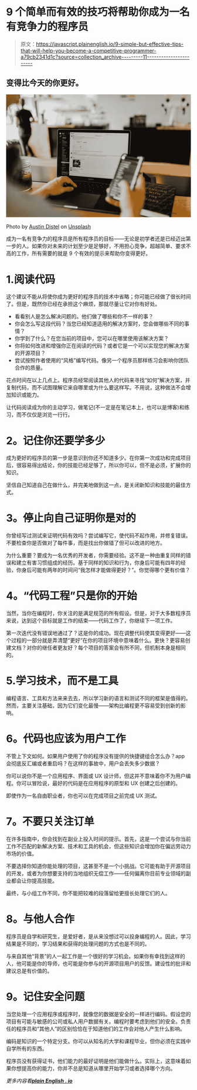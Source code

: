# 9 个简单而有效的技巧将帮助你成为一名有竞争力的程序员

> 原文：<https://javascript.plainenglish.io/9-simple-but-effective-tips-that-will-help-you-become-a-competitive-programmer-a79cb2341d1c?source=collection_archive---------11----------------------->

## 变得比今天的你更好。

![](img/ef0015d7bedb24a74f4dd1d31a8c10de.png)

Photo by [Austin Distel](https://unsplash.com/@austindistel?utm_source=medium&utm_medium=referral) on [Unsplash](https://unsplash.com?utm_source=medium&utm_medium=referral)

成为一名有竞争力的程序员是所有程序员的目标——无论是初学者还是已经迈出第一步的人。如果你对未来的计划至少是足够好，不用担心竞争，超越简单、要求不高的工作，所有需要的就是 9 个有效的提示来帮助你变得更好。

# 1.阅读代码

这个建议不能从将使你成为更好的程序员的技术中省略；你可能已经做了很长时间了。但是，既然你已经在承担这个麻烦，那就尽量让它对你有好处。

*   看看别人是怎么解决问题的。他们做了哪些和你不一样的事？
*   你会怎么写这段代码？当您已经知道适用的解决方案时，您会做哪些不同的事情？
*   你学到了什么？在您当前的项目中，您可以在哪里使用该解决方案？
*   你将如何改进和增强你正在阅读的代码？或者它是一个可以实现您的解决方案的开源项目？
*   尝试按照作者使用的“风格”编写代码。像另一个程序员那样练习会影响你团队合作的质量。

花点时间在以上几点上。程序员经常阅读其他人的代码来寻找“如何”解决方案，并复制代码，而不试图理解它来自哪里或为什么要这样写。不用说，这种做法不会增加知识或能力。

让代码阅读成为你的主动学习，做笔记(不一定是在笔记本上，也可以是博客)和练习，而不仅仅是浏览一行行。

# **2。记住你还要学多少**

成为更好的程序员的第一步是意识到你还不知道多少。在你第一次成功和完成项目后，很容易得出结论，你的技能已经足够了，所以你可以，但不是必须，扩展你的知识。

坚信自己知道自己在做什么，并完美地做到这一点，是关闭新知识和技能的最佳方式。

# **3。停止向自己证明你是对的**

你曾经写过测试来证明代码有效吗？尝试编写它，使代码不起作用，并修复错误。不要检查你是否做对了每件事，而是找出你做错了但可以改进的地方。

为什么重要？要成为一名优秀的开发者，你需要经验。这不是一种由重复同样的错误和建立有害习惯组成的经历。基于同样的知识和行为，你身后可能有四年的经验，你身后可能有两年的时间问“我怎样才能做得更好？”。你觉得哪个更有价值？

# **4。“代码工程”只是你的开始**

当然，当你在编程时，你关注的是满足规范的所有假设。但是，对于大多数程序员来说，达到这个目标就是工作的结束——代码工作了，你继续下一项工作。

第一次迭代没有错误地通过了？这是你的成功。现在调整代码使其变得更好——这个过程的一部分就是弄清楚“更好”在你的项目环境中意味着什么。更快？更容易创建文档？对你的继任者更友好？每个项目的答案会有所不同，但机制本身是相同的。

# 5.学习技术，而不是工具

编程语言、工具和方法来来去去，所以学习新的语言和测试不同的框架是值得的。然而，主要关注基础，因为它们变化最慢——架构比编程更不容易受到创新的影响。

# **6。代码也应该为用户工作**

不管上下文如何。如果用户使用了你的程序没有提供的快捷键组合怎么办？app 会彻底反汇编或者重启吗？在这样的事故中，用户会丢失多少数据？

你可以说你不是一个应用程序、界面或 UX 设计师，但这并不意味着你不为用户编程。你可以冒险说，最好的代码是在应用程序的原型和 UX 创建之后创建的。

即使作为一名自由职业者，你也可以在完成项目之前完成 UX 测试。

# **7。不要只关注订单**

在许多指南中，你会找到在副业上投入时间的提示。首先，这是一个尝试与你当前工作不匹配的新解决方案、技术和工具的机会，但这些知识会增加你在偏远劳动力市场的价值。

不要选择你知道你能处理的项目，这甚至不是一个小挑战。它可能有助于开源项目的开发，或者为你想要支持的当地组织无偿工作——任何偏离你目前专业领域的副业都会让你提高技能。

最终，与小组工作不同，你不能把较难的段落留给更擅长处理它们的人。

# **8。与他人合作**

程序员是自学和研究生，是爱好者，是从来没想过可以投身编程的人。因此，学习结果是不同的，学习结果和获得的处理问题的方式也是不同的。

与来自其他“背景”的人一起工作是一个很好的学习机会。如果你有幸找到这样的人，他可能是你的导师，也可能是你参与的开源项目用户的反馈。建设性的批评和建议总是有价值的。

# **9。记住安全问题**

当您处理一个应用程序或程序时，就像您的数据是安全的一样进行编码。假设您的项目有可能与敏感的公司或私人用户数据有关。编程时要考虑到他们的安全。负责任的程序员和“其他人”的区别恰恰在于知道他们的工作会对他人产生什么影响。

编码是知识的一个特定分支。你可以从知名的大学和课程毕业，但你必须在实践中自学所有的东西。

程序员没有获得证书，他们能力的最好证明是他们能做什么。实际上，这意味着如果你想提高你的能力，你并不总是知道从哪里开始学习或者选择哪个方向。

*更多内容看*[***plain English . io***](http://plainenglish.io/)